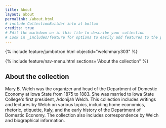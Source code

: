 ```yaml
---
title: About
layout: about
permalink: /about.html
# include CollectionBuilder info at bottom
credits: true
# Edit the markdown on in this file to describe your collection
# Look in _includes/feature for options to easily add features to the page
---
```


{% include feature/jumbotron.html objectid="welchmary303" %} 

{% include feature/nav-menu.html sections="About the collection" %}

## About the collection

Mary B. Welch was the organizer and head of the Department of Domestic Economy at Iowa State from 1875 to 1883. She was married to Iowa State College's first president, Adonijah Welch. This collection includes writings and lectures by Welch on various topics, including home economics, rhetoric, etiquette, Italy, and the early history of the Department of Domestic Economy. The collection also includes correspondence by Welch and biographical information.